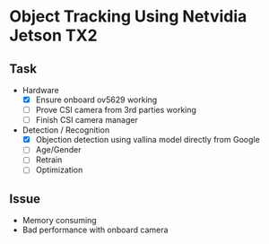 # Object Tracking Using Netvidia Jetson TX2

## Task
* Hardware
    - [x] Ensure onboard ov5629 working
    - [ ] Prove CSI camera from 3rd parties working
    - [ ] Finish CSI camera manager
* Detection / Recognition
    - [x] Objection detection using vallina model directly from Google
    - [ ] Age/Gender
    - [ ] Retrain 
    - [ ] Optimization

## Issue
* Memory consuming
* Bad performance with onboard camera
